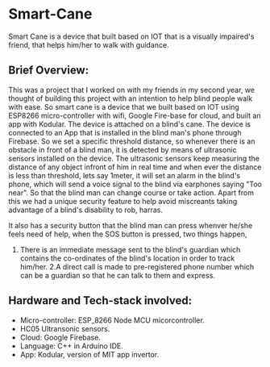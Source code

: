# Smart-Cane
Smart Cane is a device that built based on IOT that is a visually impaired's friend, that helps him/her to walk with guidance.
## Brief Overview:
This was a project that I worked on with my friends in my second year, we thought of building this project with an intention to help blind people walk with ease. 
So smart cane is a device that we built based on IOT using ESP8266 micro-controller with wifi, Google Fire-base for cloud, and built an app with Kodular.
The device is attached on a blind's cane. The device is connected to an App that is installed in the blind man's phone through Firebase. So we set a 
specific threshold distance, so whenever there is an obstacle in front of a blind man, it is detected by means of ultrasonic sensors installed on the device. 
The ultrasonic sensors keep measuring the distance of any object infront of him in real time and when ever the distance is less than threshold, lets say 1meter, 
it will set an alarm in the blind's phone, which will send a voice signal to the blind via earphones saying "Too near". 
So that the blind man can change course or take action. 
Apart from this we had a unique security feature to help avoid miscreants taking advantage of a blind's disability to rob, harras. 

It also has a security button that the blind man can press whenver he/she feels need of help, when the SOS button is pressed, two things happen,
1. There is an immediate message sent to the blind's guardian which contains the co-ordinates of the blind's location in order to track him/her.
2.A direct call is made to pre-registered phone number which can be a guardian so that he can talk to them and express.

## Hardware and Tech-stack involved:
* Micro-controller: ESP_8266 Node MCU micorcontroller.
* HC05 Ultransonic sensors.
* Cloud: Google Firebase.
* Language: C++ in Arduino IDE.
* App: Kodular, version of MIT app invertor.

